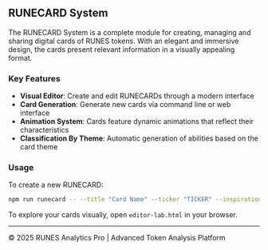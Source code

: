 ## RUNECARD System

The RUNECARD System is a complete module for creating, managing and sharing digital cards of RUNES tokens. With an elegant and immersive design, the cards present relevant information in a visually appealing format.

### Key Features

- **Visual Editor**: Create and edit RUNECARDs through a modern interface
- **Card Generation**: Generate new cards via command line or web interface
- **Animation System**: Cards feature dynamic animations that reflect their characteristics
- **Classification By Theme**: Automatic generation of abilities based on the card theme

### Usage

To create a new RUNECARD:

```bash
npm run runecard -- --title "Card Name" --ticker "TICKER" --inspiration "Inspirational theme"
```

To explore your cards visually, open `editor-lab.html` in your browser.

---

© 2025 RUNES Analytics Pro | Advanced Token Analysis Platform 